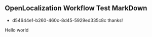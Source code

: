 ## OpenLocalization Workflow Test MarkDown
* d54644e1-b260-460c-8d45-5929ed335c8c 
thanks!

Hello world